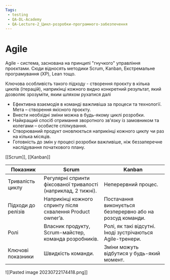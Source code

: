 ```yaml
---
Tags:
 - testing
 - QA-DL-Academy
 - QA-Lecture-2_Цикл-розробки-програмного-забезпечення
---
```


# Agile

Agile - система, заснована на принципі "гнучкого" управління проєктами. Сюди відносять методики Scrum, Kanban, Екстремальне програмування (XP), Lean тощо.

Ключова особливість такого підходу - створення проєкту в кілька циклів (ітерацій), наприкінці кожного видно конкретний результат, який дозволяє зрозуміти, яким шляхом рухатися далі

- Ефективна взаємодія в команді важливіша за процеси та технології. Мета – створення якісного проєкту.
- Внести необхідні зміни можна в будь-якому циклі розробки.
- Найкращий спосіб отримання зворотного зв'язку із замовником та колегами – особисте спілкування.
- Створюваний продукт оновлюється наприкінці кожного циклу чи раз на кілька місяців.
- Готовність до змін у процесі розробки важливіше, ніж беззаперечне наслідування початкового плану.

[[Scrum]], [[Kanban]]

| Показник  |  Scrum | Kanban  |
|---|---|---|
|Тривалість циклу|Регулярні спринти фіксованої тривалості (наприклад, 2 тижні).|Неперервний процес.|
|Підходи до релізів|Наприкінці кожного спринту після схвалення Product owner’a.|Постачання виконується безперервно або на розсуд команди.|
|Ролі|Власник продукту, Scrum-майстер, команда розробників.|Ролі, як такі відсутні. Іноді зустрічаються Agile-тренери.|
|Ключові показники|Швидкість команди.|Зміни можуть відбутися у будь-який момент.|

![[Pasted image 20230722174418.png]]